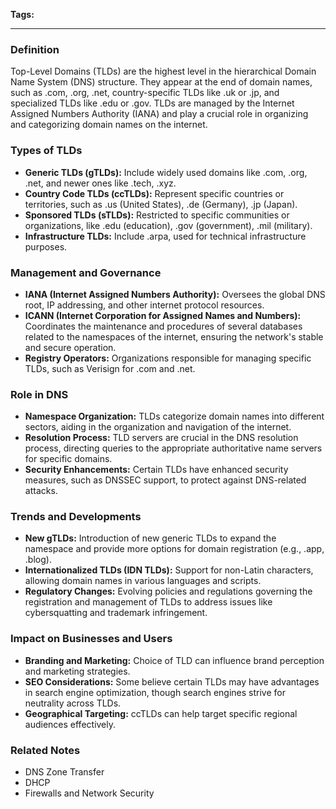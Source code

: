 **Tags:**

---

### **Definition**

Top-Level Domains (TLDs) are the highest level in the hierarchical Domain Name System (DNS) structure. They appear at the end of domain names, such as .com, .org, .net, country-specific TLDs like .uk or .jp, and specialized TLDs like .edu or .gov. TLDs are managed by the Internet Assigned Numbers Authority (IANA) and play a crucial role in organizing and categorizing domain names on the internet.

### **Types of TLDs**

- **Generic TLDs (gTLDs):** Include widely used domains like .com, .org, .net, and newer ones like .tech, .xyz.
- **Country Code TLDs (ccTLDs):** Represent specific countries or territories, such as .us (United States), .de (Germany), .jp (Japan).
- **Sponsored TLDs (sTLDs):** Restricted to specific communities or organizations, like .edu (education), .gov (government), .mil (military).
- **Infrastructure TLDs:** Include .arpa, used for technical infrastructure purposes.

### **Management and Governance**

- **IANA (Internet Assigned Numbers Authority):** Oversees the global DNS root, IP addressing, and other internet protocol resources.
- **ICANN (Internet Corporation for Assigned Names and Numbers):** Coordinates the maintenance and procedures of several databases related to the namespaces of the internet, ensuring the network's stable and secure operation.
- **Registry Operators:** Organizations responsible for managing specific TLDs, such as Verisign for .com and .net.

### **Role in DNS**

- **Namespace Organization:** TLDs categorize domain names into different sectors, aiding in the organization and navigation of the internet.
- **Resolution Process:** TLD servers are crucial in the DNS resolution process, directing queries to the appropriate authoritative name servers for specific domains.
- **Security Enhancements:** Certain TLDs have enhanced security measures, such as DNSSEC support, to protect against DNS-related attacks.

### **Trends and Developments**

- **New gTLDs:** Introduction of new generic TLDs to expand the namespace and provide more options for domain registration (e.g., .app, .blog).
- **Internationalized TLDs (IDN TLDs):** Support for non-Latin characters, allowing domain names in various languages and scripts.
- **Regulatory Changes:** Evolving policies and regulations governing the registration and management of TLDs to address issues like cybersquatting and trademark infringement.

### **Impact on Businesses and Users**

- **Branding and Marketing:** Choice of TLD can influence brand perception and marketing strategies.
- **SEO Considerations:** Some believe certain TLDs may have advantages in search engine optimization, though search engines strive for neutrality across TLDs.
- **Geographical Targeting:** ccTLDs can help target specific regional audiences effectively.

### **Related Notes**

- DNS Zone Transfer
- DHCP
- Firewalls and Network Security